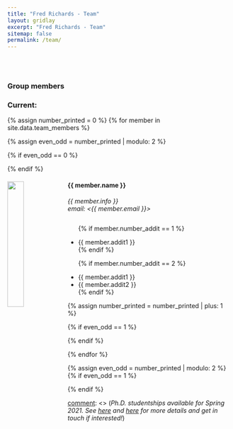 ```yaml
---
title: "Fred Richards - Team"
layout: gridlay
excerpt: "Fred Richards - Team"
sitemap: false
permalink: /team/
---
```

<br/><br/>
<h3 style="font-weight: bold">Group members</h3> 

<h3 style="font-weight: bold">Current:</h3>
{% assign number_printed = 0 %}
{% for member in site.data.team_members %}

{% assign even_odd = number_printed | modulo: 2 %}

{% if even_odd == 0 %}
<div class="row">
{% endif %}

<div class="col-sm-6 clearfix">
  <img src="{{ site.url }}{{ site.baseurl }}/images/teampic/{{ member.photo }}" class="img-responsive" width="27%" style="float: left" />
  <h4>{{ member.name }}</h4>
  <i>{{ member.info }}<br>email: <{{ member.email }}></i>
  <ul style="overflow: hidden">

  {% if member.number_addit == 1 %}
  <li> {{ member.addit1 }} </li>
  {% endif %}

  {% if member.number_addit == 2 %}
  <li> {{ member.addit1 }} </li>
  <li> {{ member.addit2 }} </li>
  {% endif %}

  </ul>
</div>

{% assign number_printed = number_printed | plus: 1 %}

{% if even_odd == 1 %}
</div>
{% endif %}

{% endfor %}

{% assign even_odd = number_printed | modulo: 2 %}
{% if even_odd == 1 %}
</div>
{% endif %}

[comment]: <> (<h3 style="font-weight: bold">Openings:</h3>)

[comment]: <> (<i>Ph.D. studentships available for Spring 2021. See [here](https://graduate.rsmas.miami.edu/_assets/pdf/phd-assistanships/advert-fall2021.pdf) and [here](https://www.graduate.rsmas.miami.edu/admissions/phd-assistanships/index.html) for more details and get in touch if interested!</i>)

<br>
<br>
